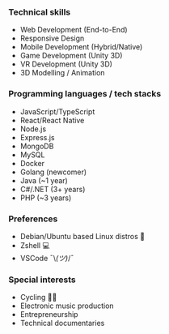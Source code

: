 ### Technical skills

- Web Development (End-to-End)
- Responsive Design
- Mobile Development (Hybrid/Native)
- Game Development (Unity 3D)
- VR Development (Unity 3D)
- 3D Modelling / Animation

### Programming languages / tech stacks

- JavaScript/TypeScript
- React/React Native
- Node.js
- Express.js
- MongoDB
- MySQL
- Docker
- Golang (newcomer)
- Java (~1 year)
- C#/.NET (3+ years)
- PHP (~3 years)

### Preferences

- Debian/Ubuntu based Linux distros 🐧
- Zshell 💻
- VSCode ¯\\_(ツ)_/¯

### Special interests

- Cycling 🚴‍♂️
- Electronic music production
- Entrepreneurship
- Technical documentaries
